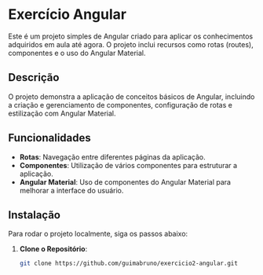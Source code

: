 # Exercício Angular

Este é um projeto simples de Angular criado para aplicar os conhecimentos adquiridos em aula até agora. O projeto inclui recursos como rotas (routes), componentes e o uso do Angular Material.

## Descrição

O projeto demonstra a aplicação de conceitos básicos de Angular, incluindo a criação e gerenciamento de componentes, configuração de rotas e estilização com Angular Material.

## Funcionalidades

- **Rotas**: Navegação entre diferentes páginas da aplicação.
- **Componentes**: Utilização de vários componentes para estruturar a aplicação.
- **Angular Material**: Uso de componentes do Angular Material para melhorar a interface do usuário.

## Instalação

Para rodar o projeto localmente, siga os passos abaixo:

1. **Clone o Repositório**:

   ```bash
   git clone https://github.com/guimabruno/exercicio2-angular.git

